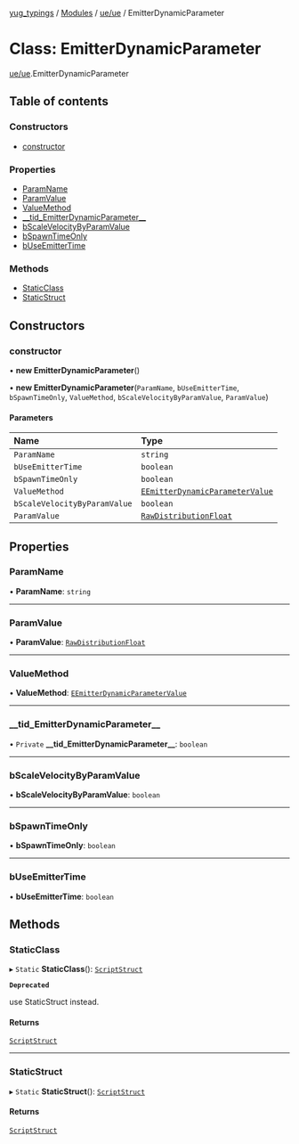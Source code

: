[yug_typings](../README.md) / [Modules](../modules.md) / [ue/ue](../modules/ue_ue.md) / EmitterDynamicParameter

# Class: EmitterDynamicParameter

[ue/ue](../modules/ue_ue.md).EmitterDynamicParameter

## Table of contents

### Constructors

- [constructor](ue_ue.EmitterDynamicParameter.md#constructor)

### Properties

- [ParamName](ue_ue.EmitterDynamicParameter.md#paramname)
- [ParamValue](ue_ue.EmitterDynamicParameter.md#paramvalue)
- [ValueMethod](ue_ue.EmitterDynamicParameter.md#valuemethod)
- [\_\_tid\_EmitterDynamicParameter\_\_](ue_ue.EmitterDynamicParameter.md#__tid_emitterdynamicparameter__)
- [bScaleVelocityByParamValue](ue_ue.EmitterDynamicParameter.md#bscalevelocitybyparamvalue)
- [bSpawnTimeOnly](ue_ue.EmitterDynamicParameter.md#bspawntimeonly)
- [bUseEmitterTime](ue_ue.EmitterDynamicParameter.md#buseemittertime)

### Methods

- [StaticClass](ue_ue.EmitterDynamicParameter.md#staticclass)
- [StaticStruct](ue_ue.EmitterDynamicParameter.md#staticstruct)

## Constructors

### constructor

• **new EmitterDynamicParameter**()

• **new EmitterDynamicParameter**(`ParamName`, `bUseEmitterTime`, `bSpawnTimeOnly`, `ValueMethod`, `bScaleVelocityByParamValue`, `ParamValue`)

#### Parameters

| Name | Type |
| :------ | :------ |
| `ParamName` | `string` |
| `bUseEmitterTime` | `boolean` |
| `bSpawnTimeOnly` | `boolean` |
| `ValueMethod` | [`EEmitterDynamicParameterValue`](../enums/ue_ue.EEmitterDynamicParameterValue.md) |
| `bScaleVelocityByParamValue` | `boolean` |
| `ParamValue` | [`RawDistributionFloat`](ue_ue.RawDistributionFloat.md) |

## Properties

### ParamName

• **ParamName**: `string`

___

### ParamValue

• **ParamValue**: [`RawDistributionFloat`](ue_ue.RawDistributionFloat.md)

___

### ValueMethod

• **ValueMethod**: [`EEmitterDynamicParameterValue`](../enums/ue_ue.EEmitterDynamicParameterValue.md)

___

### \_\_tid\_EmitterDynamicParameter\_\_

• `Private` **\_\_tid\_EmitterDynamicParameter\_\_**: `boolean`

___

### bScaleVelocityByParamValue

• **bScaleVelocityByParamValue**: `boolean`

___

### bSpawnTimeOnly

• **bSpawnTimeOnly**: `boolean`

___

### bUseEmitterTime

• **bUseEmitterTime**: `boolean`

## Methods

### StaticClass

▸ `Static` **StaticClass**(): [`ScriptStruct`](ue_ue.ScriptStruct.md)

**`Deprecated`**

use StaticStruct instead.

#### Returns

[`ScriptStruct`](ue_ue.ScriptStruct.md)

___

### StaticStruct

▸ `Static` **StaticStruct**(): [`ScriptStruct`](ue_ue.ScriptStruct.md)

#### Returns

[`ScriptStruct`](ue_ue.ScriptStruct.md)
